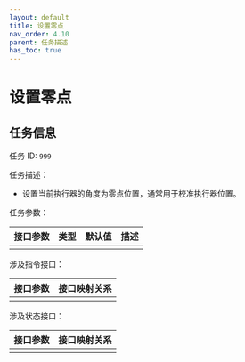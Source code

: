 ```yaml
---
layout: default
title: 设置零点
nav_order: 4.10
parent: 任务描述
has_toc: true
---
```


# 设置零点

## 任务信息

任务 ID: `999`

任务描述：

- 设置当前执行器的角度为零点位置，通常用于校准执行器位置。

任务参数：

| 接口参数 | 类型 | 默认值 | 描述 |
|------|----|-----|----|
|      |    |     |    |

涉及指令接口：

| 接口参数 | 接口映射关系 |
|------|--------|
|      |        |

涉及状态接口：

| 接口参数 | 接口映射关系 |
|------|--------|
|      |        |
